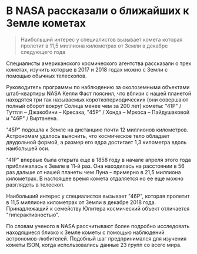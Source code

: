 # В NASA рассказали о ближайших к Земле кометах

> Наибольший интерес у специалистов вызывает комета которая пролетит в 11,5 миллиона километрах от Земли в декабре следующего года

<p>Специалисты американского космического агентства рассказали о трех кометах, изучить которые в 2017 и 2018 годах можно с Земли с помощью обычных телескопов.</p>
<p>Руководитель программы по наблюдению за околоземными объектами штаб-квартиры NASA Келли Фаст пояснил, что вблизи с нашей планетой находятся три так называемых короткопериодических (они совершают полный оборот вокруг Солнца менее чем за 200 лет) кометы: "41P" / Туттля – Джакобини – Кресака, "45Р" / Хонда – Мркоса – Пайдушаковой и "46P" / Виртанена.</p>
<p>"45Р" подошла к Земле на дистанцию почти 12 миллионов километров. Астрономам удалось выяснить, что космическое тело обладает двудольной формой, а размер его ядра достигает 1,3 километра вдоль наибольшей оси.</p>
<p>"41P" впервые была открыта еще в 1858 году в начале апреля этого года приближалась к Земле в 11-й раз. Она находилась на расстоянии в 56 раз дальше от нашей планеты чем Луна – примерно в 21,5 миллиона километрах. В настоящее время комета отдаляется но ее еще можно разглядеть в телескоп.</p>
<p>Наибольший интерес у специалистов вызывает "46Р", которая пролетит в 11,5 миллиона километрах от Земли в декабре 2018 года. Принадлежащий к семейству Юпитера космический объект отличается "гиперактивностью".</p>
<p>По словам ученого в NASA рассчитывают более подробно исследовать находящиеся близко к Земле кометы с помощью наблюдений астрономов-любителей. Подобный шаг предпринимался для изучения кометы ISON, когда использовались данные 23 групп со всего мира.</p>